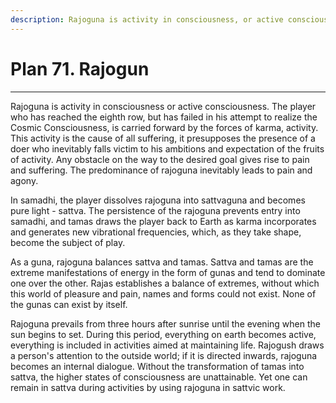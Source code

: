 ```yaml
---
description: Rajoguna is activity in consciousness, or active consciousness. The player who has reached the eighth row, but has failed in his attempt to realize the Cosmic Consciousness, is carried forward by the forces of karma, activity.
---
```


# Plan 71. Rajogun

---

Rajoguna is activity in consciousness or active consciousness. The player who has reached the eighth row, but has failed in his attempt to realize the Cosmic Consciousness, is carried forward by the forces of karma, activity. This activity is the cause of all suffering, it presupposes the presence of a doer who inevitably falls victim to his ambitions and expectation of the fruits of activity. Any obstacle on the way to the desired goal gives rise to pain and suffering. The predominance of rajoguna inevitably leads to pain and agony.

In samadhi, the player dissolves rajoguna into sattvaguna and becomes pure light - sattva. The persistence of the rajoguna prevents entry into samadhi, and tamas draws the player back to Earth as karma incorporates and generates new vibrational frequencies, which, as they take shape, become the subject of play.

As a guna, rajoguna balances sattva and tamas. Sattva and tamas are the extreme manifestations of energy in the form of gunas and tend to dominate one over the other. Rajas establishes a balance of extremes, without which this world of pleasure and pain, names and forms could not exist. None of the gunas can exist by itself.

Rajoguna prevails from three hours after sunrise until the evening when the sun begins to set. During this period, everything on earth becomes active, everything is included in activities aimed at maintaining life. Rajogush draws a person's attention to the outside world; if it is directed inwards, rajoguna becomes an internal dialogue. Without the transformation of tamas into sattva, the higher states of consciousness are unattainable. Yet one can remain in sattva during activities by using rajoguna in sattvic work.
